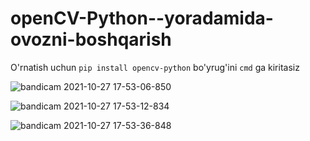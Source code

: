 # openCV-Python--yoradamida-ovozni-boshqarish

O'rnatish uchun `pip install opencv-python` bo'yrug'ini `cmd` ga kiritasiz

![bandicam 2021-10-27 17-53-06-850](https://user-images.githubusercontent.com/88614410/139069516-14ac5da1-ccc0-4eb8-8253-f4e38d390eb7.jpg)

![bandicam 2021-10-27 17-53-12-834](https://user-images.githubusercontent.com/88614410/139069535-9954653f-ece8-41a8-9aea-4fb53bff9810.jpg)

![bandicam 2021-10-27 17-53-36-848](https://user-images.githubusercontent.com/88614410/139069554-3239839c-31a8-4565-b63d-4725b6a9ccad.jpg)
